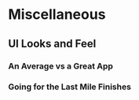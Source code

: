 # Miscellaneous

## UI Looks and Feel

### An Average vs a Great App

### Going for the Last Mile Finishes
